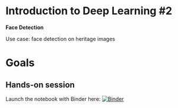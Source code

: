 # Introduction to Deep Learning #2
**Face Detection**

Use case: face detection on heritage images 

# Goals 


## Hands-on session 
Launch the notebook with Binder here:
[![Binder](https://mybinder.org/badge_logo.svg)](https://mybinder.org/v2/gh/altomator/Introduction_to_Deep_Learning/master)
